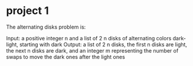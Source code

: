 # project 1

The alternating disks problem is:

Input: a positive integer n and a list of 2 n disks of alternating colors dark-light, starting with dark
Output: a list of 2 n disks, the first n disks are light, the next n disks are dark, and an integer m
representing the number of swaps to move the dark ones after the light ones
